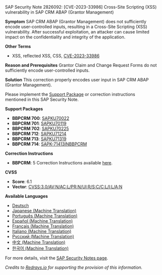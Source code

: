 SAP Security Note 2826092: [CVE-2023-33986] Cross-Site Scripting (XSS) vulnerability in SAP CRM ABAP (Grantor Management)

**Symptom**
SAP CRM ABAP (Grantor Management) does not sufficiently encode user-controlled inputs, resulting in a Cross-Site Scripting (XSS) vulnerability. After successful exploitation, an attacker can cause limited impact on the confidentiality and integrity of the application.

**Other Terms**
- XSS, reflected XSS, CSS, [CVE-2023-33986](https://www.cve.org/CVERecord?id=CVE-2023-33986)

**Reason and Prerequisites**
Grantor Claim and Change Request Forms do not sufficiently encode user-controlled inputs.

**Solution**
This correction properly encodes user input in SAP CRM ABAP (Grantor Management).

Please implement the [Support Package](https://me.sap.com/supportpackage/SAPKU70022) or correction instructions mentioned in this SAP Security Note.

**Support Packages**
- **BBPCRM 700**: [SAPKU70022](https://me.sap.com/supportpackage/SAPKU70022)
- **BBPCRM 701**: [SAPKU70119](https://me.sap.com/supportpackage/SAPKU70119)
- **BBPCRM 702**: [SAPKU70225](https://me.sap.com/supportpackage/SAPKU70225)
- **BBPCRM 712**: [SAPKU71214](https://me.sap.com/supportpackage/SAPKU71214)
- **BBPCRM 713**: [SAPKU71319](https://me.sap.com/supportpackage/SAPKU71319)
- **BBPCRM 714**: [SAPK-71413INBBPCRM](https://me.sap.com/supportpackage/SAPK-71413INBBPCRM)

**Correction Instructions**
- **BBPCRM**: 5 Correction Instructions available [here](https://me.sap.com/corrins/0002826092/63).

**CVSS**
- **Score**: 6.1
- **Vector**: [CVSS:3.0/AV:N/AC:L/PR:N/UI:R/S:C/C:L/I:L/A:N](https://nvd.nist.gov/vuln-metrics/cvss/v3-calculator)

**Available Languages**
- [Deutsch](https://me.sap.com/notes/0002826092/D)
- [Japanese (Machine Translation)](https://me.sap.com/notes/0002826092/J)
- [Português (Machine Translation)](https://me.sap.com/notes/0002826092/P)
- [Español (Machine Translation)](https://me.sap.com/notes/0002826092/S)
- [Français (Machine Translation)](https://me.sap.com/notes/0002826092/F)
- [Italiano (Machine Translation)](https://me.sap.com/notes/0002826092/I)
- [Русский (Machine Translation)](https://me.sap.com/notes/0002826092/R)
- [中文 (Machine Translation)](https://me.sap.com/notes/0002826092/1)
- [한국어 (Machine Translation)](https://me.sap.com/notes/0002826092/3)

For more details, visit the [SAP Security Notes page](https://me.sap.com/notes/0002826092).

*Credits to [Redrays.io](https://redrays.io) for supporting the provision of this information.*